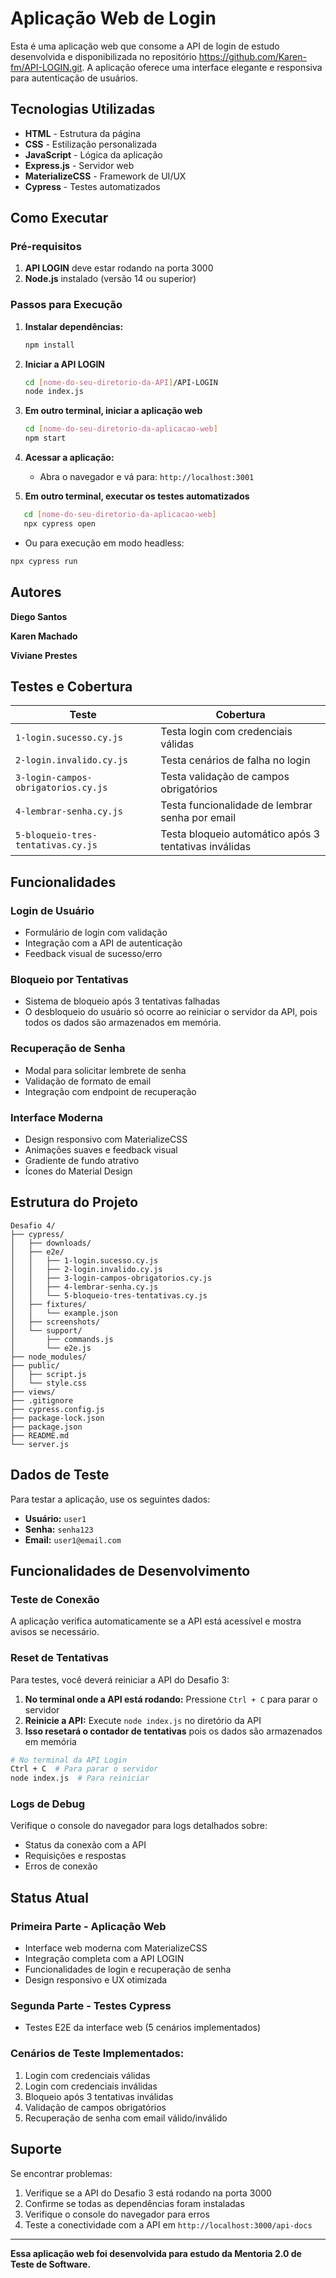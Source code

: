 # Aplicação Web de Login

Esta é uma aplicação web que consome a API de login de estudo desenvolvida e disponibilizada no repositório https://github.com/Karen-fm/API-LOGIN.git. A aplicação oferece uma interface elegante e responsiva para autenticação de usuários.

## Tecnologias Utilizadas

- **HTML** - Estrutura da página
- **CSS** - Estilização personalizada
- **JavaScript** - Lógica da aplicação
- **Express.js** - Servidor web
- **MaterializeCSS** - Framework de UI/UX
- **Cypress** - Testes automatizados

## Como Executar

### Pré-requisitos

1. **API LOGIN** deve estar rodando na porta 3000
2. **Node.js** instalado (versão 14 ou superior)

### Passos para Execução

1. **Instalar dependências:**

   ```bash
   npm install
   ```

2. **Iniciar a API LOGIN**

   ```bash
   cd [nome-do-seu-diretorio-da-API]/API-LOGIN
   node index.js
   ```

3. **Em outro terminal, iniciar a aplicação web**

   ```bash
   cd [nome-do-seu-diretorio-da-aplicacao-web]
   npm start
   ```

4. **Acessar a aplicação:**

   - Abra o navegador e vá para: `http://localhost:3001`

5. **Em outro terminal, executar os testes automatizados**

```bash
   cd [nome-do-seu-diretorio-da-aplicacao-web]
   npx cypress open
```

- Ou para execução em modo headless:

```bash
npx cypress run
```

## Autores

**Diego Santos**

**Karen Machado**

**Viviane Prestes**

## Testes e Cobertura

| Teste                               | Cobertura                                             |
| ----------------------------------- | ----------------------------------------------------- |
| `1-login.sucesso.cy.js`             | Testa login com credenciais válidas                   |
| `2-login.invalido.cy.js`            | Testa cenários de falha no login                      |
| `3-login-campos-obrigatorios.cy.js` | Testa validação de campos obrigatórios                |
| `4-lembrar-senha.cy.js`             | Testa funcionalidade de lembrar senha por email       |
| `5-bloqueio-tres-tentativas.cy.js`  | Testa bloqueio automático após 3 tentativas inválidas |

## Funcionalidades

### Login de Usuário

- Formulário de login com validação
- Integração com a API de autenticação
- Feedback visual de sucesso/erro

### Bloqueio por Tentativas

- Sistema de bloqueio após 3 tentativas falhadas
- O desbloqueio do usuário só ocorre ao reiniciar o servidor da API, pois todos os dados são armazenados em memória.

### Recuperação de Senha

- Modal para solicitar lembrete de senha
- Validação de formato de email
- Integração com endpoint de recuperação

### Interface Moderna

- Design responsivo com MaterializeCSS
- Animações suaves e feedback visual
- Gradiente de fundo atrativo
- Ícones do Material Design

## Estrutura do Projeto

```
Desafio 4/
├── cypress/
│   ├── downloads/
│   ├── e2e/
│   │   ├── 1-login.sucesso.cy.js
│   │   ├── 2-login.invalido.cy.js
│   │   ├── 3-login-campos-obrigatorios.cy.js
│   │   ├── 4-lembrar-senha.cy.js
│   │   └── 5-bloqueio-tres-tentativas.cy.js
│   ├── fixtures/
│   │   └── example.json
│   ├── screenshots/
│   └── support/
│       ├── commands.js
│       └── e2e.js
├── node_modules/
├── public/
│   ├── script.js
│   └── style.css
├── views/
├── .gitignore
├── cypress.config.js
├── package-lock.json
├── package.json
├── README.md
└── server.js
```

## Dados de Teste

Para testar a aplicação, use os seguintes dados:

- **Usuário:** `user1`
- **Senha:** `senha123`
- **Email:** `user1@email.com`

## Funcionalidades de Desenvolvimento

### Teste de Conexão

A aplicação verifica automaticamente se a API está acessível e mostra avisos se necessário.

### Reset de Tentativas

Para testes, você deverá reiniciar a API do Desafio 3:

1. **No terminal onde a API está rodando:** Pressione `Ctrl + C` para parar o servidor
2. **Reinicie a API:** Execute `node index.js` no diretório da API
3. **Isso resetará o contador de tentativas** pois os dados são armazenados em memória

```bash
# No terminal da API Login
Ctrl + C  # Para parar o servidor
node index.js  # Para reiniciar
```

### Logs de Debug

Verifique o console do navegador para logs detalhados sobre:

- Status da conexão com a API
- Requisições e respostas
- Erros de conexão

## Status Atual

### **Primeira Parte - Aplicação Web**

- Interface web moderna com MaterializeCSS
- Integração completa com a API LOGIN
- Funcionalidades de login e recuperação de senha
- Design responsivo e UX otimizada

### **Segunda Parte - Testes Cypress**

- Testes E2E da interface web (5 cenários implementados)

### **Cenários de Teste Implementados:**

1. Login com credenciais válidas
2. Login com credenciais inválidas
3. Bloqueio após 3 tentativas inválidas
4. Validação de campos obrigatórios
5. Recuperação de senha com email válido/inválido

## Suporte

Se encontrar problemas:

1. Verifique se a API do Desafio 3 está rodando na porta 3000
2. Confirme se todas as dependências foram instaladas
3. Verifique o console do navegador para erros
4. Teste a conectividade com a API em `http://localhost:3000/api-docs`

---

**Essa aplicação web foi desenvolvida para estudo da Mentoria 2.0 de Teste de Software.**
